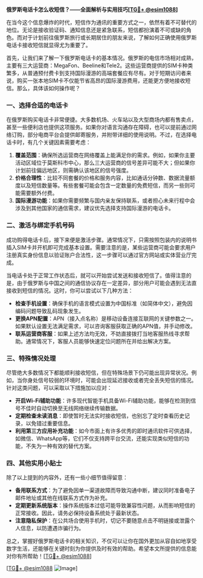 **俄罗斯电话卡怎么收短信？——全面解析与实用技巧[[TG💪+ @esim1088](https://t.me/s/esim1088)]**

在当今这个信息爆炸的时代，短信作为通讯的重要方式之一，依然有着不可替代的地位。无论是接收验证码、通知信息还是紧急联系，短信都扮演着不可或缺的角色。而对于计划前往俄罗斯旅行或长期居住的朋友来说，了解如何正确使用俄罗斯电话卡接收短信就显得尤为重要了。

首先，让我们来了解一下俄罗斯电话卡的基本情况。俄罗斯的电信市场相对成熟，主要有三大运营商：MegaFon、Beeline和Tele2。这些运营商提供的SIM卡种类繁多，从普通预付费卡到支持国际漫游的高端套餐应有尽有。对于短期访问者来说，购买一张本地SIM卡不仅能节省高昂的国际漫游费用，还能更方便地接收短信。那么，具体该如何操作呢？

### 一、选择合适的电话卡

在俄罗斯购买电话卡非常便捷。大多数机场、火车站以及大型商场内都有售卖点，甚至一些便利店也提供这项服务。如果你对语言沟通存在障碍，也可以提前通过网络订购，部分电商平台会提供邮寄服务，并附带详细的使用说明。不过，在选择电话卡时，有几个关键因素需要考虑：

1. **覆盖范围**：确保所选运营商在网络覆盖上能满足你的需求。例如，如果你主要活动区域位于莫斯科市中心，那么三大运营商的信号差异可能不大；但如果你计划前往偏远地区，则需确认该地区的信号强度。
2. **价格合理性**：比较不同套餐的价格和服务内容，比如通话分钟数、数据流量额度以及短信数量等。有些套餐可能会包含一定数量的免费短信，而另一些则可能需要额外付费。
3. **国际漫游功能**：如果你需要频繁与国内亲友保持联系，或者担心未来行程中会涉及到其他国家的通信需求，建议优先选择支持国际漫游的电话卡。

### 二、激活与绑定手机号码

成功购得电话卡后，接下来便是激活步骤。通常情况下，只需按照包装内的说明书插入SIM卡并开机即可完成基本设置。需要注意的是，某些运营商可能会要求用户注册真实身份信息以验证账户合法性，这一步骤可以通过官方网站或实体营业厅完成。

当电话卡处于正常工作状态后，就可以开始尝试发送和接收短信了。值得注意的是，由于俄罗斯与中国之间的通信协议存在一定差异，部分用户可能会遇到无法直接收到短信的情况。这时，你可以尝试以下几种方法：

- **检查手机设置**：确保手机的语言模式设置为中国标准（如简体中文），避免因编码问题导致乱码现象发生。
- **更换APN配置**：APN（接入点名称）是移动设备连接互联网的关键参数之一。如果默认设置无法满足需求，可以咨询客服获取正确的APN值，并手动修改。
- **联系运营商客服**：如果上述方法均无效，不妨直接拨打当地客服热线寻求帮助。通常情况下，客服人员能够快速定位问题所在并给出解决方案。

### 三、特殊情况处理

尽管绝大多数情况下都能顺利接收短信，但在特殊场景下仍可能出现异常状况。例如，当你身处信号较弱的环境时，可能会出现延迟接收或者完全丢失短信的情况。针对这类问题，可以采取以下措施加以应对：

- **开启Wi-Fi辅助功能**：许多现代智能手机具备Wi-Fi辅助功能，能够在检测到信号不佳时自动切换至无线网络继续传输数据。
- **定期检查未读消息**：即使暂时无法实时接收短信，也别忘了定时查看历史记录，以免错过重要信息。
- **利用第三方应用补充功能**：如今市面上有许多优秀的即时通讯软件可供选择，如微信、WhatsApp等，它们不仅支持跨平台交流，还能实现类似短信的功能，不失为一种有效的替代方案。

### 四、其他实用小贴士

除了以上提到的内容外，还有一些小细节值得留意：

- **备用联系方式**：为了避免因单一渠道故障而导致沟通中断，建议同时准备电子邮件地址或其他在线联系方式作为补充。
- **定期更新系统版本**：操作系统版本过低可能导致兼容性问题，从而影响短信的正常接收。因此，请务必保持设备系统处于最新状态。
- **注意隐私保护**：在公共场合使用手机时，切记不要随意点击不明链接或泄露个人信息，以防遭遇诈骗行为。

总之，掌握好俄罗斯电话卡的相关知识，不仅可以让你在国外更加从容自如地享受数字生活，还能够在关键时刻为你提供及时有效的帮助。希望本文所提供的信息能对你有所帮助！[[TG💪+ @esim1088](https://t.me/s/esim1088)]

[[TG💪+ @esim1088](https://t.me/s/esim1088) ![Image](https://i.postimg.cc/4NQfJmqS/Snipaste-2025-05-13-00-14-12.png)]